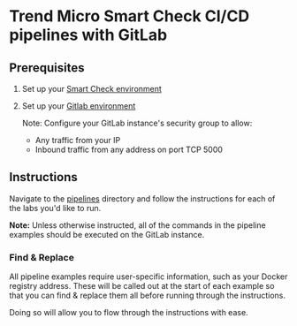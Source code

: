 # Trend Micro Smart Check CI/CD pipelines with GitLab
## Prerequisites

1. Set up your [Smart Check environment](https://github.com/OzNetNerd/Smart-Check-Demo)

2. Set up your [Gitlab environment](https://github.com/OzNetNerd/Packer-Gitlab)

	Note: Configure your GitLab instance's security group to allow:
		
	* Any traffic from your IP
	* Inbound traffic from any address on port TCP 5000 

## Instructions

Navigate to the [pipelines](https://github.com/OzNetNerd/Smart-Check-Pipeline-GitLab/tree/master/pipelines/) directory and follow the instructions for each of the labs you'd like to run.

**Note:** Unless otherwise instructed, all of the commands in the pipeline examples should be executed on the GitLab instance.

### Find & Replace

All pipeline examples require user-specific information, such as your Docker registry address. These will be called out at the start of each example so that you can find & replace them all before running through the instructions.

Doing so will allow you to flow through the instructions with ease.